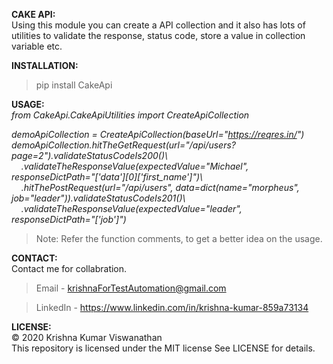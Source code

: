 **CAKE API:**   
Using this module you can create a API collection and it also has lots of utilities to validate the response, status code, store a value in collection variable etc.

**INSTALLATION:**   
>pip install CakeApi

**USAGE:**   
_from CakeApi.CakeApiUtilities import CreateApiCollection_

_demoApiCollection = CreateApiCollection(baseUrl="https://reqres.in/")  
demoApiCollection.hitTheGetRequest(url="/api/users?page=2").validateStatusCodeIs200()\\\
&nbsp;&nbsp;&nbsp;&nbsp;.validateTheResponseValue(expectedValue="Michael", responseDictPath="['data'][0]['first_name']")\\\
&nbsp;&nbsp;&nbsp;&nbsp;.hitThePostRequest(url="/api/users", data=dict(name="morpheus", job="leader")).validateStatusCodeIs201()\\\
&nbsp;&nbsp;&nbsp;&nbsp;.validateTheResponseValue(expectedValue="leader", responseDictPath="['job']")_

>Note: Refer the function comments, to get a better idea on the usage.

**CONTACT:**   
Contact me for collabration.
>Email - krishnaForTestAutomation@gmail.com

>LinkedIn - https://www.linkedin.com/in/krishna-kumar-859a73134
  
**LICENSE:**   
© 2020 Krishna Kumar Viswanathan   
This repository is licensed under the MIT license
See LICENSE for details.